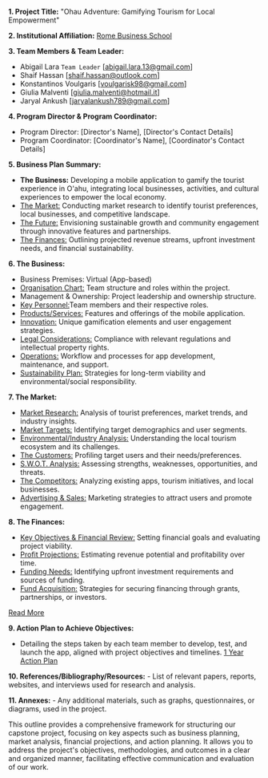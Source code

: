 **1. Project Title:** "Ohau Adventure: Gamifying Tourism for Local Empowerment"

**2. Institutional Affiliation:** [Rome Business School](https://romebusinessschool.com/)

**3. Team Members & Team Leader:**

- Abigail Lara `Team Leader` [abigail.lara.13@gmail.com]
- Shaif Hassan [shaif.hassan@outlook.com]
- Konstantinos Voulgaris [voulgarisk98@gmail.com]
- Giulia Malventi [giulia.malventi@hotmail.it]
- Jaryal Ankush [jaryalankush789@gmail.com]

**4. Program Director & Program Coordinator:**

- Program Director: [Director's Name], [Director's Contact Details]
- Program Coordinator: [Coordinator's Name], [Coordinator's Contact Details]

**5. Business Plan Summary:**

- **The Business:** Developing a mobile application to gamify the tourist experience in O'ahu, integrating local businesses, activities, and cultural experiences to empower the local economy.
- [The Market:](./5_1_Business%20Plan_%20Market%20Research.md) Conducting market research to identify tourist preferences, local businesses, and competitive landscape.
- [The Future:](./5_2_Business%20Plan_The%20Future%20Vision.md) Envisioning sustainable growth and community engagement through innovative features and partnerships.
- [The Finances:](./5_3_Business%20Plan_The%20Finance.md) Outlining projected revenue streams, upfront investment needs, and financial sustainability.

**6. The Business:**

- Business Premises: Virtual (App-based)
- [Organisation Chart:](./6_1_The%20Business_Organization%20Stucture.md) Team structure and roles within the project.
- Management & Ownership: Project leadership and ownership structure.
- [Key Personnel:](./6_2_The%20Business_Key%20Personnel.md)Team members and their respective roles.
- [Products/Services:](./6_4_The%20Business_Products.md) Features and offerings of the mobile application.
- [Innovation:](./6_5_The%20Business_Inovation.md) Unique gamification elements and user engagement strategies.
- [Legal Considerations:](./6_6_The%20Business_Legal%20Considerations.md) Compliance with relevant regulations and intellectual property rights.
- [Operations:](./6_7_The%20Business_Operations%20Workflow.md) Workflow and processes for app development, maintenance, and support.
- [Sustainability Plan:](./6_8_The%20Business_Sustainability%20Plan.md) Strategies for long-term viability and environmental/social responsibility.

**7. The Market:**

- [Market Research:](./7_1_The%20Market_Research.md) Analysis of tourist preferences, market trends, and industry insights.
- [Market Targets:](./7_2_The%20Market_Targert%20Market.md) Identifying target demographics and user segments.
- [Environmental/Industry Analysis:](./7_3_The%20Market_Enviromental%20Impact.md) Understanding the local tourism ecosystem and its challenges.
- [The Customers:](./7_4_The%20Market_Customer%20Profile.md) Profiling target users and their needs/preferences.
- [S.W.O.T. Analysis:](./7_5_The%20Market_SWOT.md) Assessing strengths, weaknesses, opportunities, and threats.
- [The Competitors:](./7_6_The%20Market_Competitors.md) Analyzing existing apps, tourism initiatives, and local businesses.
- [Advertising & Sales:](./7_7_The%20Market_Advertising.md) Marketing strategies to attract users and promote engagement.

**8. The Finances:**

- [Key Objectives & Financial Review:](./8_1_The%20Financials_Objectives.md) Setting financial goals and evaluating project viability.
- [Profit Projections:](./8_4_The%20Financials_Projections.md) Estimating revenue potential and profitability over time.
- [Funding Needs:](./8_3_The%20Financials_Funding%20Needs.md) Identifying upfront investment requirements and sources of funding.
- [Fund Acquisition:](./8_5_The%20Financials_Funding%20Source.md) Strategies for securing financing through grants, partnerships, or investors.

[Read More](./8_2_The%20Financials_Financial%20Benefits.md)

**9. Action Plan to Achieve Objectives:**

- Detailing the steps taken by each team member to develop, test, and launch the app, aligned with project objectives and timelines.
  [1 Year Action Plan](./9_0_Action%20Plan_Time%20Line.md)

**10. References/Bibliography/Resources:** - List of relevant papers, reports, websites, and interviews used for research and analysis.

**11. Annexes:** - Any additional materials, such as graphs, questionnaires, or diagrams, used in the project.

This outline provides a comprehensive framework for structuring our capstone project, focusing on key aspects such as business planning, market analysis, financial projections, and action planning. It allows you to address the project's objectives, methodologies, and outcomes in a clear and organized manner, facilitating effective communication and evaluation of our work.

